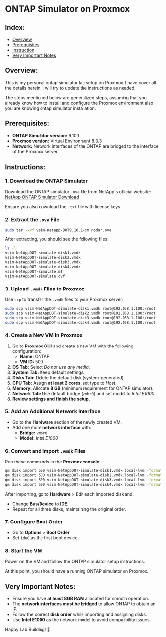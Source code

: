 # ONTAP Simulator on Proxmox

## Index:
- [Overview](#overview)
- [Prerequisites](#prerequisites)
- [Instruction](#instruction)
- [Very Important Notes](#very-important-notes)

## Overview:
This is my personal ontap simulator lab setup on Proxmox. I have cover all the details herein. I will try to update the instructions as needed.

The steps mentioned below are generalized steps, assuming that you already know how to install and configure the Proxmox environment also you are knowing ontap simulator installation.

## Prerequisites:
- **ONTAP Simulator version:** 9.10.1
- **Proxmox version:** Virtual Environment 8.3.3
- **Network:** Network interfaces of the ONTAP are bridged to the interface of the Proxmox server.

## Instructions:
### 1. Download the ONTAP Simulator
Download the ONTAP simulator `.ova` file from NetApp's official website:
[NetApp ONTAP Simulator Download](https://mysupport.netapp.com/site/tools/tool-eula/simulate-ontap) 

Ensure you also download the `.txt` file with license keys.

### 2. Extract the `.ova` File
```bash
sudo tar -xvf vsim-netapp-DOT9.10.1-cm_nodar.ova
```

After extracting, you should see the following files:
```bash
ls -l
vsim-NetAppDOT-simulate-disk1.vmdk
vsim-NetAppDOT-simulate-disk2.vmdk
vsim-NetAppDOT-simulate-disk3.vmdk
vsim-NetAppDOT-simulate-disk4.vmdk
vsim-NetAppDOT-simulate.mf
vsim-NetAppDOT-simulate.ovf
```

### 3. Upload `.vmdk` Files to Proxmox
Use `scp` to transfer the `.vmdk` files to your Proxmox server:
```bash
sudo scp vsim-NetAppDOT-simulate-disk1.vmdk root@192.168.1.100:/root
sudo scp vsim-NetAppDOT-simulate-disk2.vmdk root@192.168.1.100:/root
sudo scp vsim-NetAppDOT-simulate-disk3.vmdk root@192.168.1.100:/root
sudo scp vsim-NetAppDOT-simulate-disk4.vmdk root@192.168.1.100:/root
```

### 4. Create a New VM in Proxmox
1. Go to **Proxmox GUI** and create a new VM with the following configuration:
    - **Name:** ONTAP
    - **VM ID:** 500
2. **OS Tab:** Select *Do not use any media*.
3. **System Tab:** Keep default settings.
4. **Disks Tab:** Delete the default disk (system-generated).
5. **CPU Tab:** Assign **at least 2 cores**, set type to *Host*.
6. **Memory:** Allocate **8 GB** (minimum requirement for ONTAP simulator).
7. **Network Tab:** Use default bridge (`vmbr0`) and set model to *Intel E1000*.
8. **Review settings and finish the setup.**

### 5. Add an Additional Network Interface
- Go to the **Hardware** section of the newly created VM.
- Add one more **network interface** with:
  - **Bridge:** `vmbr0`
  - **Model:** *Intel E1000*

### 6. Convert and Import `.vmdk` Files
Run these commands in the **Proxmox console**:
```bash
qm disk import 500 vsim-NetAppDOT-simulate-disk1.vmdk local-lvm -format qcow2
qm disk import 500 vsim-NetAppDOT-simulate-disk2.vmdk local-lvm -format qcow2 
qm disk import 500 vsim-NetAppDOT-simulate-disk3.vmdk local-lvm -format qcow2
qm disk import 500 vsim-NetAppDOT-simulate-disk4.vmdk local-lvm -format qcow2
```

After importing, go to **Hardware** > Edit each imported disk and:
- Change **Bus/Device** to **IDE**.
- Repeat for all three disks, maintaining the original order.

### 7. Configure Boot Order
- Go to **Options** > **Boot Order**
- Set `ide0` as the first boot device.

### 8. Start the VM
Power on the VM and follow the ONTAP simulator setup instructions.

At this point, you should have a running ONTAP simulator on Proxmox.

## Very Important Notes:
- Ensure you have **at least 8GB RAM** allocated for smooth operation.
- The **network interfaces must be bridged** to allow ONTAP to obtain an IP.
- Follow the correct **disk order** while importing and assigning disks.
- Use **Intel E1000** as the network model to avoid compatibility issues.

Happy Lab Building! 🚀
